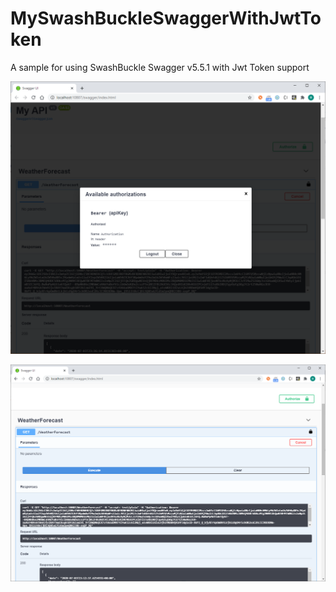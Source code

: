 # MySwashBuckleSwaggerWithJwtToken
A sample for using SwashBuckle Swagger v5.5.1 with Jwt Token support

![avatar](doc/available-authorizations.png)


![avatar](doc/send-authorization-header.png)